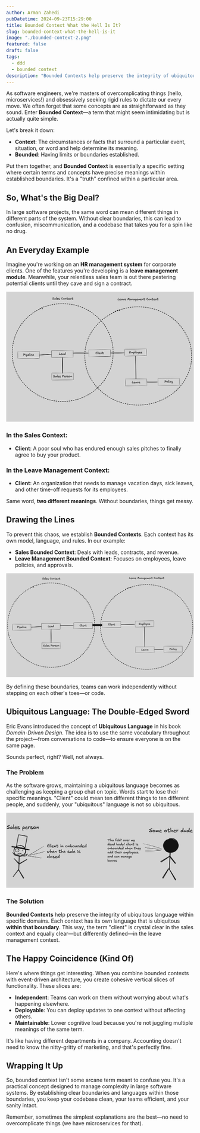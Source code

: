 ```yaml
---
author: Arman Zahedi
pubDatetime: 2024-09-23T15:29:00
title: Bounded Context What the Hell Is It?
slug: bounded-context-what-the-hell-is-it
image: "./bounded-context-2.png"
featured: false
draft: false
tags:
  - ddd
  - bounded context
description: "Bounded Contexts help preserve the integrity of ubiquitous language within specific domains. Each context has its own language that is ubiquitous within that boundary."
---
```


As software engineers, we're masters of overcomplicating things (hello, microservices!) and obsessively seeking rigid rules to dictate our every move. We often forget that some concepts are as straightforward as they sound. Enter **Bounded Context**—a term that might seem intimidating but is actually quite simple.

Let's break it down:

- **Context**: The circumstances or facts that surround a particular event, situation, or word and help determine its meaning.
- **Bounded**: Having limits or boundaries established.

Put them together, and **Bounded Context** is essentially a specific setting where certain terms and concepts have precise meanings within established boundaries. It's a "truth" confined within a particular area.

## So, What's the Big Deal?

In large software projects, the same word can mean different things in different parts of the system. Without clear boundaries, this can lead to confusion, miscommunication, and a codebase that takes you for a spin like no drug.


## An Everyday Example

Imagine you're working on an **HR management system** for corporate clients. One of the features you're developing is a **leave management module**. Meanwhile, your relentless sales team is out there pestering potential clients until they cave and sign a contract.

![bounded context 1](./bounded-context-1.png)

### In the Sales Context:

- **Client**: A poor soul who has endured enough sales pitches to finally agree to buy your product.

### In the Leave Management Context:

- **Client**: An organization that needs to manage vacation days, sick leaves, and other time-off requests for its employees.

Same word, **two different meanings**. Without boundaries, things get messy.

## Drawing the Lines

To prevent this chaos, we establish **Bounded Contexts**. Each context has its own model, language, and rules. In our example:

- **Sales Bounded Context**: Deals with leads, contracts, and revenue.
- **Leave Management Bounded Context**: Focuses on employees, leave policies, and approvals.

![bounded context 2](./bounded-context-2.png)

By defining these boundaries, teams can work independently without stepping on each other's toes—or code.


## Ubiquitous Language: The Double-Edged Sword

Eric Evans introduced the concept of **Ubiquitous Language** in his book _Domain-Driven Design_. The idea is to use the same vocabulary throughout the project—from conversations to code—to ensure everyone is on the same page.

Sounds perfect, right? Well, not always.

### The Problem

As the software grows, maintaining a ubiquitous language becomes as challenging as keeping a group chat on topic. Words start to lose their specific meanings. "Client" could mean ten different things to ten different people, and suddenly, your "ubiquitous" language is not so ubiquitous.

![bounded context 3](./bounded-context-3.png)


### The Solution

**Bounded Contexts** help preserve the integrity of ubiquitous language within specific domains. Each context has its own language that is ubiquitous **within that boundary**. This way, the term "client" is crystal clear in the sales context and equally clear—but differently defined—in the leave management context.

## The Happy Coincidence (Kind Of)

Here's where things get interesting. When you combine bounded contexts with event-driven architecture, you create cohesive vertical slices of functionality. These slices are:

- **Independent**: Teams can work on them without worrying about what's happening elsewhere.
- **Deployable**: You can deploy updates to one context without affecting others.
- **Maintainable**: Lower cognitive load because you're not juggling multiple meanings of the same term.

It's like having different departments in a company. Accounting doesn't need to know the nitty-gritty of marketing, and that's perfectly fine.

## Wrapping It Up

So, bounded context isn't some arcane term meant to confuse you. It's a practical concept designed to manage complexity in large software systems. By establishing clear boundaries and languages within those boundaries, you keep your codebase clean, your teams efficient, and your sanity intact.

Remember, sometimes the simplest explanations are the best—no need to overcomplicate things (we have microservices for that).
